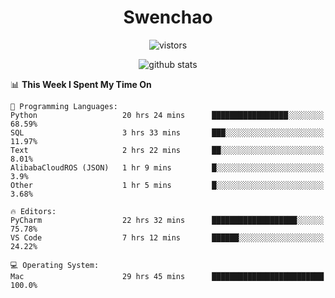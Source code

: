 <h1 align="center">Swenchao</h3>

<p align="center">
  <img src="https://visitor-badge.glitch.me/badge?page_id=Swenchao" alt="vistors" />
</p>

<p align="center">
  <img src="https://github-readme-stats.vercel.app/api?username=Swenchao&count_private=true&show_icons=true&theme=vue-dark&hide_title=true" alt="github stats" />
</p>

<!--START_SECTION:waka-->
📊 **This Week I Spent My Time On** 

```text
💬 Programming Languages: 
Python                   20 hrs 24 mins      █████████████████░░░░░░░░   68.59% 
SQL                      3 hrs 33 mins       ███░░░░░░░░░░░░░░░░░░░░░░   11.97% 
Text                     2 hrs 22 mins       ██░░░░░░░░░░░░░░░░░░░░░░░   8.01% 
AlibabaCloudROS (JSON)   1 hr 9 mins         █░░░░░░░░░░░░░░░░░░░░░░░░   3.9% 
Other                    1 hr 5 mins         █░░░░░░░░░░░░░░░░░░░░░░░░   3.68%

🔥 Editors: 
PyCharm                  22 hrs 32 mins      ███████████████████░░░░░░   75.78% 
VS Code                  7 hrs 12 mins       ██████░░░░░░░░░░░░░░░░░░░   24.22%

💻 Operating System: 
Mac                      29 hrs 45 mins      █████████████████████████   100.0%

```


<!--END_SECTION:waka-->
